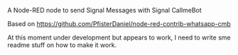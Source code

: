 A Node-RED node to send Signal Messages with Signal CallmeBot
 
 Based on https://github.com/PfisterDaniel/node-red-contrib-whatsapp-cmb

At this moment under development but appears to work, I need to write sme readme stuff on how to make it work.
